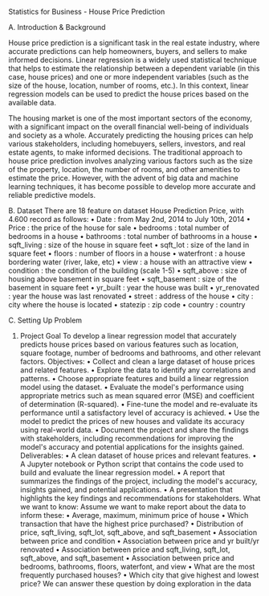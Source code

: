 Statistics for Business - House Price Prediction

A.	Introduction & Background

House price prediction is a significant task in the real estate industry, where accurate predictions can help homeowners, buyers, and sellers to make informed decisions. Linear regression is a widely used statistical technique that helps to estimate the relationship between a dependent variable (in this case, house prices) and one or more independent variables (such as the size of the house, location, number of rooms, etc.). In this context, linear regression models can be used to predict the house prices based on the available data.

The housing market is one of the most important sectors of the economy, with a significant impact on the overall financial well-being of individuals and society as a whole. Accurately predicting the housing prices can help various stakeholders, including homebuyers, sellers, investors, and real estate agents, to make informed decisions. The traditional approach to house price prediction involves analyzing various factors such as the size of the property, location, the number of rooms, and other amenities to estimate the price. However, with the advent of big data and machine learning techniques, it has become possible to develop more accurate and reliable predictive models.

B. Dataset
There are 18 feature on dataset House Prediction Price, with 4.600 record as follows:
•	Date		: from May 2nd, 2014 to July 10th, 2014
•	Price		: the price of the house for sale
•	bedrooms	: total number of bedrooms in a house
•	bathrooms	: total number of bathrooms in a house
•	sqft_living	: size of the house in square feet
•	sqft_lot		: size of the land in square feet
•	floors		: number of floors in a house
•	waterfront	: a house bordering water (river, lake, etc)
•	view		: a house with an attractive view
•	condition	: the condition of the building (scale 1-5)
•	sqft_above	: size of housing above basement in square feet
•	sqft_basement	: size of the basement in square feet
•	yr_built		: year the house was built
•	yr_renovated	: year the house was last renovated
•	street		: address of the house
•	city		: city where the house is located
•	statezip		: zip code
•	country		: country

C. Setting Up Problem
1.	Project Goal
To develop a linear regression model that accurately predicts house prices based on various features such as location, square footage, number of bedrooms and bathrooms, and other relevant factors.
Objectives:
•	Collect and clean a large dataset of house prices and related features.
•	Explore the data to identify any correlations and patterns.
•	Choose appropriate features and build a linear regression model using the dataset.
•	Evaluate the model's performance using appropriate metrics such as mean squared error (MSE) and coefficient of determination (R-squared).
•	Fine-tune the model and re-evaluate its performance until a satisfactory level of accuracy is achieved.
•	Use the model to predict the prices of new houses and validate its accuracy using real-world data.
•	Document the project and share the findings with stakeholders, including recommendations for improving the model's accuracy and potential applications for the insights gained.
Deliverables:
•	A clean dataset of house prices and relevant features.
•	A Jupyter notebook or Python script that contains the code used to build and evaluate the linear regression model.
•	A report that summarizes the findings of the project, including the model's accuracy, insights gained, and potential applications.
•	A presentation that highlights the key findings and recommendations for stakeholders.
What we want to know:
Assume we want to make report about the data to inform these:
•	Average, maximum, minimum price of house
•	Which transaction that have the highest price purchased?
•	Distribution of price, sqft_living, sqft_lot, sqft_above, and sqft_basement
•	Association between price and condition
•	Association between price and yr built/yr renovated
•	Association between price and sqft_living, sqft_lot, sqft_above, and sqft_basement
•	Association between price and bedrooms, bathrooms, floors, waterfont, and view
•	What are the most frequently purchased houses?
•	Which city that give highest and lowest price?
We can answer these question by doing exploration in the data

